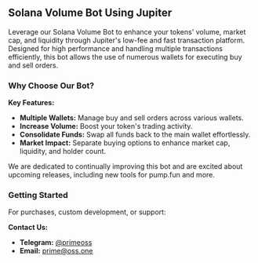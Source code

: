 ## Solana Volume Bot Using Jupiter

Leverage our Solana Volume Bot to enhance your tokens' volume, market cap, and liquidity through Jupiter's low-fee and fast transaction platform. Designed for high performance and handling multiple transactions efficiently, this bot allows the use of numerous wallets for executing buy and sell orders.

### Why Choose Our Bot?

**Key Features:**
- **Multiple Wallets:** Manage buy and sell orders across various wallets.
- **Increase Volume:** Boost your token's trading activity.
- **Consolidate Funds:** Swap all funds back to the main wallet effortlessly.
- **Market Impact:** Separate buying options to enhance market cap, liquidity, and holder count.

We are dedicated to continually improving this bot and are excited about upcoming releases, including new tools for pump.fun and more.

### Getting Started

For purchases, custom development, or support:

**Contact Us:**
- **Telegram:** [@primeoss](https://t.me/primeoss)
- **Email:** [prime@oss.one](mailto:prime@oss.one)
